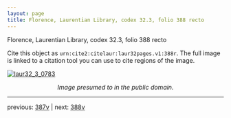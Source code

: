 ```yaml
---
layout: page
title: Florence, Laurentian Library, codex 32.3, folio 388 recto
---
```


Florence, Laurentian Library, codex 32.3, folio 388 recto

Cite this object as `urn:cite2:citelaur:laur32pages.v1:388r`.  The full image is linked to a citation tool you can use to cite regions of the image.

[![laur32_3_0783](http://www.homermultitext.org/iipsrv?IIIF=/project/homer/pyramidal/deepzoom/citelaur/laur32imgs/v1/laur32_3_0783.tif/full/800,/0/default.jpg)](http://www.homermultitext.org/ict2/?urn=urn:cite2:citelaur:laur32imgs.v1:laur32_3_0783) 

<p style="text-align: center; font-style: italic;">Image presumed to in the public domain.</p>

---

previous: [387v](../387v/) | next: [388v](../388v/)